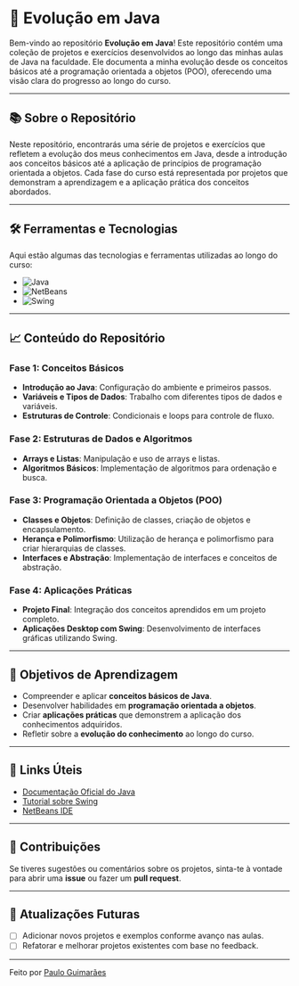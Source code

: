 # 🚀 Evolução em Java

Bem-vindo ao repositório **Evolução em Java**! Este repositório contém uma coleção de projetos e exercícios desenvolvidos ao longo das minhas aulas de Java na faculdade. Ele documenta a minha evolução desde os conceitos básicos até a programação orientada a objetos (POO), oferecendo uma visão clara do progresso ao longo do curso.

---

## 📚 Sobre o Repositório

Neste repositório, encontrarás uma série de projetos e exercícios que refletem a evolução dos meus conhecimentos em Java, desde a introdução aos conceitos básicos até a aplicação de princípios de programação orientada a objetos. Cada fase do curso está representada por projetos que demonstram a aprendizagem e a aplicação prática dos conceitos abordados.

---

## 🛠️ Ferramentas e Tecnologias

Aqui estão algumas das tecnologias e ferramentas utilizadas ao longo do curso:

-   ![Java](https://img.shields.io/badge/Code-Java-informational?style=flat&logo=java&color=007396)
-   ![NetBeans](https://img.shields.io/badge/IDE-NetBeans-informational?style=flat&logo=apache-netbeans&color=1B6AC6)
-   ![Swing](https://img.shields.io/badge/Library-Swing-informational?style=flat&color=6D6D6D)

---

## 📈 Conteúdo do Repositório

### Fase 1: Conceitos Básicos

-   **Introdução ao Java**: Configuração do ambiente e primeiros passos.
-   **Variáveis e Tipos de Dados**: Trabalho com diferentes tipos de dados e variáveis.
-   **Estruturas de Controle**: Condicionais e loops para controle de fluxo.

### Fase 2: Estruturas de Dados e Algoritmos

-   **Arrays e Listas**: Manipulação e uso de arrays e listas.
-   **Algoritmos Básicos**: Implementação de algoritmos para ordenação e busca.

### Fase 3: Programação Orientada a Objetos (POO)

-   **Classes e Objetos**: Definição de classes, criação de objetos e encapsulamento.
-   **Herança e Polimorfismo**: Utilização de herança e polimorfismo para criar hierarquias de classes.
-   **Interfaces e Abstração**: Implementação de interfaces e conceitos de abstração.

### Fase 4: Aplicações Práticas

-   **Projeto Final**: Integração dos conceitos aprendidos em um projeto completo.
-   **Aplicações Desktop com Swing**: Desenvolvimento de interfaces gráficas utilizando Swing.

---

## 🎯 Objetivos de Aprendizagem

-   Compreender e aplicar **conceitos básicos de Java**.
-   Desenvolver habilidades em **programação orientada a objetos**.
-   Criar **aplicações práticas** que demonstrem a aplicação dos conhecimentos adquiridos.
-   Refletir sobre a **evolução do conhecimento** ao longo do curso.

---

## 🔗 Links Úteis

-   [Documentação Oficial do Java](https://docs.oracle.com/en/java/)
-   [Tutorial sobre Swing](https://docs.oracle.com/javase/tutorial/uiswing/)
-   [NetBeans IDE](https://netbeans.apache.org/)

---

## 🙌 Contribuições

Se tiveres sugestões ou comentários sobre os projetos, sinta-te à vontade para abrir uma **issue** ou fazer um **pull request**.

---

## 📅 Atualizações Futuras

-   [ ] Adicionar novos projetos e exemplos conforme avanço nas aulas.
-   [ ] Refatorar e melhorar projetos existentes com base no feedback.

---

Feito por [Paulo Guimarães](https://github.com/Pelinho03)
